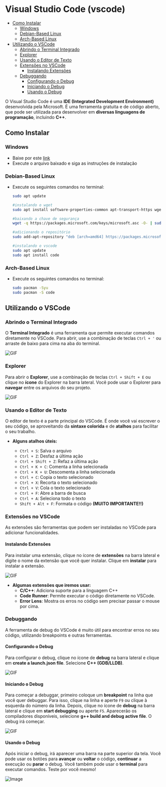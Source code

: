 # Visual Studio Code (vscode)

<!-- toc -->
- [Como Instalar](#como-instalar)
  - [Windows](#windows)
  - [Debian-Based Linux](#debian-based-linux)
  - [Arch-Based Linux](#arch-based-linux)
- [Utilizando o VSCode](#utilizando-o-vscode)
  - [Abrindo o Terminal Integrado](#abrindo-o-terminal-integrado)
  - [Explorer](#explorer)
  - [Usando o Editor de Texto](#usando-o-editor-de-texto)
  - [Extensões no VSCode](#extensões-no-vscode)
    - [Instalando Extensões](#instalando-extensões)
  - [Debuggando](#debuggando)
    - [Configurando o Debug](#configurando-o-debug)
    - [Iniciando o Debug](#iniciando-o-debug)
    - [Usando o Debug](#usando-o-debug)
<!-- toc -->

O Visual Studio Code é uma **IDE (Integrated Development Environment)** desenvolvida pela Microsoft. É uma ferramenta gratuita e de código aberto, que pode ser utilizada para desenvolver em **diversas linguagens de programação**, incluindo **C++**.

## Como Instalar

### Windows

- Baixe por este [link](https://az764295.vo.msecnd.net/stable/74f6148eb9ea00507ec113ec51c489d6ffb4b771/VSCodeUserSetup-x64-1.80.1.exe)
- Execute o arquivo baixado e siga as instruções de instalação

### Debian-Based Linux

- Execute os seguintes comandos no terminal:

  ```bash
  sudo apt update

  #instalando o wget
  sudo apt install software-properties-common apt-transport-https wget

  #baixando a chave de segurança
  wget -q https://packages.microsoft.com/keys/microsoft.asc -O- | sudo apt-key add -

  #adicionando o repositório
  sudo add-apt-repository "deb [arch=amd64] https://packages.microsoft.com/repos/vscode stable main"

  #instalando o vscode
  sudo apt update
  sudo apt install code
  ```

### Arch-Based Linux

- Execute os seguintes comandos no terminal:

  ```bash
  sudo pacman -Syu
  sudo pacman -S code
  ```

## Utilizando o VSCode

### Abrindo o Terminal Integrado

O **Terminal Integrado** é uma ferramenta que permite executar comandos diretamente no VSCode. Para abrir, use a combinação de teclas `Ctrl + '` ou arraste de baixo para cima na aba do terminal.

![GIF](https://github.com/senapk/fupisfun/assets/103089400/419ed8f7-0684-4ee9-a7b4-11f65a88f367)

### Explorer

Para abrir o **Explorer**, use a combinação de teclas `Ctrl + Shift + E` ou clique no **ícone** do Explorer na barra lateral. Você pode usar o Explorer para **navegar** entre os arquivos do seu projeto.

![GIF](https://github.com/senapk/fupisfun/assets/103089400/439fecde-6932-4187-811b-6c1795e093d7)

### Usando o Editor de Texto

O editor de texto é a parte principal do VSCode. É onde você vai escrever o seu código, se aproveitando da **sintaxe colorida** e de **atalhos** para facilitar o seu trabalho.

- **Alguns atalhos úteis:**

  - `Ctrl + S`: Salva o arquivo
  - `Ctrl + Z`: Desfaz a última ação
  - `Ctrl + Shift + Z`: Refaz a última ação
  - `Ctrl + K + C`: Comenta a linha selecionada
  - `Ctrl + K + U`: Descomenta a linha selecionada
  - `Ctrl + C`: Copia o texto selecionado
  - `Ctrl + X`: Recorta o texto selecionado
  - `Ctrl + V`: Cola o texto selecionado
  - `Ctrl + F`: Abre a barra de busca
  - `Ctrl + A`: Seleciona todo o texto
  - `Shift + Alt + F`: Formata o código **(MUITO IMPORTANTE!!)**

### Extensões no VSCode

As extensões são ferramentas que podem ser instaladas no VSCode para adicionar funcionalidades.

#### Instalando Extensões

Para instalar uma extensão, clique no ícone de **extensões** na barra lateral e digite o nome da extensão que você quer instalar. Clique em **instalar** para instalar a extensão.

![GIF](https://github.com/senapk/fupisfun/assets/103089400/7a52d544-5f68-47a4-b583-2d2982b64e92)

- **Algumas extensões que iremos usar:**
  - **C/C++**: Adiciona suporte para a linguagem C++
  - **Code Runner**: Permite executar o código diretamente no VSCode.
  - **Error Lens**: Mostra os erros no código sem precisar passar o mouse por cima.

### Debuggando

A ferramenta de debug do VSCode é muito útil para encontrar erros no seu código, utilizando breakpoints e outras ferramentas.

#### Configurando o Debug

Para configurar o debug, clique no ícone de **debug** na barra lateral e clique em **create a launch.json file**. Selecione **C++ (GDB/LLDB)**.

![GIF](https://github.com/senapk/fupisfun/assets/103089400/d630685a-f3cd-41ed-a23c-113e07c28da7)

#### Iniciando o Debug

Para começar a debuggar, primeiro coloque um **breakpoint** na linha que você quer debuggar. Para isso, clique na linha e aperte `F9` ou clique à esquerda do número da linha. Depois, clique no ícone de **debug** na barra lateral e clique em **start debugging** ou aperte `F5`. Aparecerão os compiladores disponíveis, selecione **g++ build and debug active file**. O debug irá começar.

![GIF](https://github.com/senapk/fupisfun/assets/103089400/510ff958-c905-4131-b608-c212a917a4af)

#### Usando o Debug

Após iniciar o debug, irá aparecer uma barra na parte superior da tela. Você pode usar os botões para **avançar** ou **voltar** o código, **continuar** a execução ou **parar** o debug. Você também pode usar o **terminal** para executar comandos. Teste por você mesmo!

![Image](https://github.com/senapk/fupisfun/assets/103089400/682009e2-87f2-43ea-a924-e50c4c5d1ee1)
